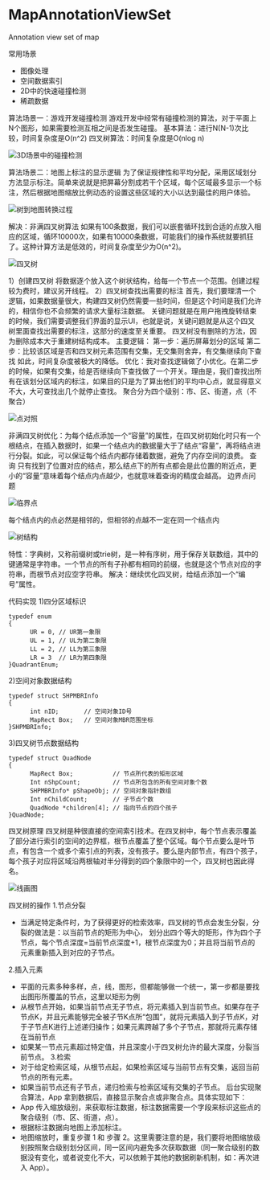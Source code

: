 # MapAnnotationViewSet
Annotation view set of map

常用场景
* 图像处理
* 空间数据索引
* 2D中的快速碰撞检测
* 稀疏数据


算法场景一：游戏开发碰撞检测
游戏开发中经常有碰撞检测的算法，对于平面上N个图形，如果需要检测互相之间是否发生碰撞。
基本算法：进行N(N-1)次比较，时间复杂度是O(n^2)
四叉树算法：时间复杂度是O(nlog n)

![3D场景中的碰撞检测](https://s2.ax1x.com/2019/08/09/eHNaCt.png)

算法场景二：地图上标注的显示逻辑
为了保证规律性和平均分配，采用区域划分方法显示标注。简单来说就是把屏幕分割成若干个区域，每个区域最多显示一个标注，然后根据地图缩放比例动态的设置这些区域的大小以达到最佳的用户体验。

![树到地图转换过程](https://s2.ax1x.com/2019/08/09/eHYBJP.png)

解决：非满四叉树算法
如果有100条数据，我们可以嵌套循环找到合适的点放入相应的区域，循环10000次，如果有10000条数据，可能我们的操作系统就要抓狂了。这种计算方法是低效的，时间复杂度至少为O(n^2)。

![四叉树](https://s2.ax1x.com/2019/08/09/eHYrz8.png)

1）创建四叉树
将数据逐个放入这个树状结构，给每一个节点一个范围。创建过程较为费时，建议另开线程。
2）四叉树查找出需要的标注
首先，我们要理清一个逻辑，如果数据量很大，构建四叉树仍然需要一些时间，但是这个时间是我们允许的，相信你也不会频繁的请求大量标注数据。
关键问题就是在用户拖拽旋转结束的时候，我们需要调整我们界面的显示UI，也就是说，关键问题就是从这个四叉树里面查找出需要的标注，这部分的速度至关重要。
四叉树没有删除的方法，因为删除成本大于重建树结构成本。
主要逻辑：
第一步：遍历屏幕划分的区域
第二步：比较该区域是否和四叉树元素范围有交集，无交集则舍弃，有交集继续向下查找
如此，时间复杂度被极大的降低。
优化：我对查找逻辑做了小优化。在第二步的时候，如果有交集，给是否继续向下查找做了一个开关。理由是，我们查找出所有在该划分区域内的标注，如果目的只是为了算出他们的平均中心点，就显得意义不大，大可查找出几个就停止查找。
聚合分为四个级别：市、区、街道，点（不聚合）

![点对照](https://s2.ax1x.com/2019/08/09/eHYadA.gif)

非满四叉树优化：为每个结点添加一个“容量”的属性，在四叉树初始化时只有一个根结点，在插入数据时，如果一个结点内的数据量大于了结点“容量”，再将结点进行分裂。如此，可以保证每个结点内都存储着数据，避免了内存空间的浪费。
查询
只有找到了位置对应的结点，那么结点下的所有点都会是此位置的附近点，更小的“容量”意味着每个结点内点越少，也就意味着查询的精度会越高。
边界点问题

![临界点](https://s2.ax1x.com/2019/08/09/eHY0it.png)

每个结点内的点必然是相邻的，但相邻的点越不一定在同一个结点内

![树结构](https://s2.ax1x.com/2019/08/09/eHYdII.png)

特性：字典树，又称前缀树或trie树，是一种有序树，用于保存关联数组，其中的键通常是字符串。一个节点的所有子孙都有相同的前缀，也就是这个节点对应的字符串，而根节点对应空字符串。
解决：继续优化四叉树，给结点添加一个“编号”属性。

代码实现
1)四分区域标识
```
typedef enum
{
      UR = 0, // UR第一象限
      UL = 1, // UL为第二象限
      LL = 2, // LL为第三象限
      LR = 3  // LR为第四象限
}QuadrantEnum;
```

2)空间对象数据结构
```
typedef struct SHPMBRInfo
{
      int nID;       // 空间对象ID号
      MapRect Box;   // 空间对象MBR范围坐标
}SHPMBRInfo;
```

3)四叉树节点数据结构
```
typedef struct QuadNode
{
      MapRect Box;           // 节点所代表的矩形区域
      Int nShpCount;         // 节点所包含的所有空间对象个数
      SHPMBRInfo* pShapeObj; // 空间对象指针数组
      Int nChildCount;       // 子节点个数
      QuadNode *children[4]; // 指向节点的四个孩子
}QuadNode;
```

四叉树原理
四叉树是种很直接的空间索引技术。在四叉树中，每个节点表示覆盖了部分进行索引的空间的边界框，根节点覆盖了整个区域。每个节点要么是叶节点，有包含一个或多个索引点的列表，没有孩子。要么是内部节点，有四个孩子，每个孩子对应将区域沿两根轴对半分得到的四个象限中的一个，四叉树也因此得名。

![线画图](https://s2.ax1x.com/2019/08/09/eHYDRf.jpg)

四叉树的操作
1.节点分裂
* 当满足特定条件时，为了获得更好的检索效率，四叉树的节点会发生分裂，分裂的做法是：以当前节点的矩形为中心， 划分出四个等大的矩形，作为四个子节点，每个节点深度=当前节点深度+1，根节点深度为0；并且将当前节点的元素重新插入到对应的子节点。

2.插入元素
* 平面的元素多种多样，点，线，图形，但都能够做一个统一，第一步都是要找出图形所覆盖的节点，这里以矩形为例
* 从根节点开始，如果当前节点无子节点，将元素插入到当前节点。如果存在子节点K，并且元素能够完全被子节K点所“包围”，就将元素插入到子节点K，对于子节点K进行上述递归操作；如果元素跨越了多个子节点，那就将元素存储在当前节点
* 如果某一节点元素超过特定值，并且深度小于四叉树允许的最大深度，分裂当前节点。
3.检索
* 对于给定检索区域，从根节点起，如果检索区域与当前节点有交集，返回当前节点的所有元素。
* 如果当前节点还有子节点，递归检索与检索区域有交集的子节点。
后台实现聚合算法，App 拿到数据后，直接显示聚合点或非聚合点。具体实现如下：
* App 传入缩放级别，来获取标注数据，标注数据需要一个字段来标识这些点的聚合级别（市、区、街道，点）。
* 根据标注数据向地图上添加标注。
* 地图缩放时，重复步骤 1 和 步骤 2。这里需要注意的是，我们要将地图缩放级别按照聚合级别划分区间，同一区间内避免多次获取数据（同一聚合级别的数据没有变化，或者说变化不大，可以依赖于其他的数据刷新机制，如：再次进入 App）。

